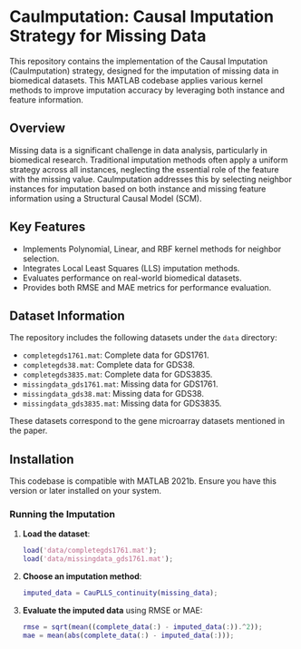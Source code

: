 # CauImputation: Causal Imputation Strategy for Missing Data

This repository contains the implementation of the Causal Imputation (CauImputation) strategy, designed for the imputation of missing data in biomedical datasets. This MATLAB codebase applies various kernel methods to improve imputation accuracy by leveraging both instance and feature information.

## Overview

Missing data is a significant challenge in data analysis, particularly in biomedical research. Traditional imputation methods often apply a uniform strategy across all instances, neglecting the essential role of the feature with the missing value. CauImputation addresses this by selecting neighbor instances for imputation based on both instance and missing feature information using a Structural Causal Model (SCM).

## Key Features

- Implements Polynomial, Linear, and RBF kernel methods for neighbor selection.
- Integrates Local Least Squares (LLS) imputation methods.
- Evaluates performance on real-world biomedical datasets.
- Provides both RMSE and MAE metrics for performance evaluation.

## Dataset Information

The repository includes the following datasets under the `data` directory:

- `completegds1761.mat`: Complete data for GDS1761.
- `completegds38.mat`: Complete data for GDS38.
- `completegds3835.mat`: Complete data for GDS3835.
- `missingdata_gds1761.mat`: Missing data for GDS1761.
- `missingdata_gds38.mat`: Missing data for GDS38.
- `missingdata_gds3835.mat`: Missing data for GDS3835.

These datasets correspond to the gene microarray datasets mentioned in the paper.

## Installation

This codebase is compatible with MATLAB 2021b. Ensure you have this version or later installed on your system.


### Running the Imputation

1. **Load the dataset**:
    ```matlab
    load('data/completegds1761.mat');
    load('data/missingdata_gds1761.mat');
    ```
2. **Choose an imputation method**:
    ```matlab
    imputed_data = CauPLLS_continuity(missing_data);
    ```
3. **Evaluate the imputed data** using RMSE or MAE:
    ```matlab
    rmse = sqrt(mean((complete_data(:) - imputed_data(:)).^2));
    mae = mean(abs(complete_data(:) - imputed_data(:)));
    ```
